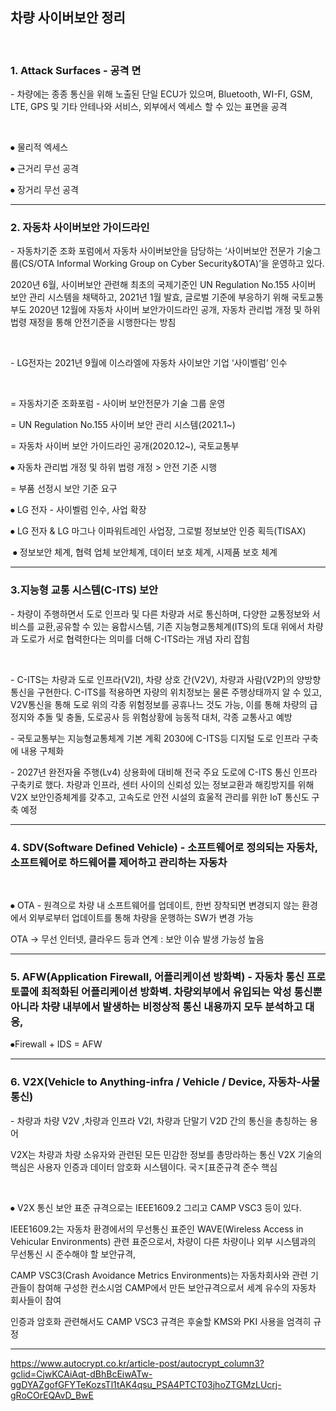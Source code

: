 ## 차량 사이버보안 정리 

​    

### 1. Attack Surfaces - 공격 면 

\- 차량에는 종종 통신을 위해 노출된 단일 ECU가 있으며, Bluetooth, WI-FI, GSM, LTE, GPS 및 기타 안테나와 서비스, 외부에서 엑세스 할 수 있는 표면을 공격

​    

⦁ 물리적 엑세스

⦁ 근거리 무선 공격

⦁ 장거리 무선 공격

---



### 2. 자동차 사이버보안 가이드라인

\- 자동차기준 조화 포럼에서 자동차 사이버보안을 담당하는 ‘사이버보안 전문가 기술그룹(CS/OTA Informal Working Group on Cyber Security&OTA)’을 운영하고 있다.

2020년 6월, 사이버보안 관련해 최초의 국제기준인 UN Regulation No.155 사이버 보안 관리 시스템을 채택하고, 2021년 1월 발효, 글로벌 기준에 부응하기 위해 국토교통부도 2020년 12월에 자동차 사이버 보안가이드라인 공개, 자동차 관리법 개정 및 하위 법령 재정을 통해 안전기준을 시행한다는 방침

​    

\- LG전자는 2021년 9월에 이스라엘에 자동차 사이보안 기업 ‘사이벨럼’ 인수 

​    

= 자동차기준 조화포럼 - 사이버 보안전문가 기술 그룹 운영

= UN Regulation No.155 사이버 보안 관리 시스템(2021.1~)

= 자동차 사이버 보안 가이드라인 공개(2020.12~), 국토교통부

  ⦁ 자동차 관리법 개정 및 하위 법령 개정 > 안전 기준 시행

= 부품 선정시 보안 기준 요구

  ⦁ LG 전자 - 사이벨럼 인수, 사업 확장

  ⦁ LG 전자 & LG 마그나 이파워트레인 사업장, 그로벌 정보보안 인증 획득(TISAX)

​    ⦁ 정보보안 체계, 협력 업체 보안체계, 데이터 보호 체계, 시제품 보호 체계

---



### 3.지능형 교통 시스템(C-ITS) 보안

\- 차량이 주행하면서 도로 인프라 및 다른 차량과 서로 통신하며, 다양한 교통정보와 서비스를 교환,공유할 수 있는 융합시스템, 기존 지능형교통체계(ITS)의 토대 위에서 차량과 도로가 서로 협력한다는 의미를 더해 C-ITS라는 개념 자리 잡힘

​    

\- C-ITS는 차량과 도로 인프라(V2I), 차량 상호 간(V2V), 차량과 사람(V2P)의 양방향 통신을 구현한다. C-ITS를 적용하면 자량의 위치정보는 물론 주행상태까지 알 수 있고, V2V통신을 통해 도로 위의 각종 위험정보를 공휴나느 것도 가능, 이를 통해 차량의 급정지와 추돌 및 충돌, 도로공사 등 위험상황에 능동적 대처, 각종 교통사고 예방

\- 국토교통부는 지능형교통체계 기본 계획 2030에 C-ITS등 디지털 도로 인프라 구축에 내용 구체화

\- 2027년 완전자율 주행(Lv4) 상용화에 대비해 전국 주요 도로에 C-ITS 통신 인프라 구축키로 했다. 차량과 인프라, 센터 사이의 신뢰성 있는 정보교환과 해킹방지를 위해 V2X 보안인증체계를 갖추고, 고속도로 안전 시설의 효울적 관리를 위한 IoT 통신도 구축 예정

---


### 4. SDV(Software Defined Vehicle) - 소프트웨어로 정의되는 자동차, 소프트웨어로 하드웨어를 제어하고 관리하는 자동차

​    

⦁ OTA - 원격으로 차량 내 소프트웨어를 업데이트, 한번 장착되면 변경되지 않는 환경에서 외부로부터 업데이트를 통해 차량을 운행하는 SW가 변경 가능

OTA -> 무선 인터넷, 클라우드 등과 연계 : 보안 이슈 발생 가능성 높음

---



### 5. AFW(Application Firewall, 어플리케이션 방화벽) - 자동차 통신 프로토콜에 최적화된 어플리케이션 방화벽. 차량외부에서 유입되는 악성 통신뿐 아니라 차량 내부에서 발생하는 비정상적 통신 내용까지 모두 분석하고 대응, 

⦁Firewall + IDS = AFW

---

### 6. V2X(Vehicle to Anything-infra / Vehicle / Device, 자동차-사물 통신)

\- 차량과 차량 V2V ,차량과 인프라 V2I, 차량과 단말기 V2D 간의 통신을 총칭하는 용어

V2X는 차량과 차량 소유자와 관련된 모든 민감한 정보를 총망라하는 통신 V2X 기술의 핵심은 사용자 인증과 데이터 암호화 시스템이다. 국ㅈ[표준규격 준수 핵심

​    

⦁ V2X 통신 보안 표준 규격으로는 IEEE1609.2 그리고 CAMP VSC3 등이 있다. 

IEEE1609.2는 자동차 환경에서의 무선통신 표준인 WAVE(Wireless Access in Vehicular Environments) 관련 표준으로서, 차량이 다른 차량이나 외부 시스템과의 무선통신 시 준수해야 할 보안규격, 

CAMP VSC3(Crash Avoidance Metrics Environments)는 자동차회사와 관련 기관들이 참여해 구성한 컨소시엄 CAMP에서 만든 보안규격으로서 세계 유수의 자동차 회사들이 참여

인증과 암호화 관련해서도 CAMP VSC3 규격은 후술할 KMS와 PKI 사용을 엄격히 규정

---



https://www.autocrypt.co.kr/article-post/autocrypt_column3?gclid=CjwKCAiAqt-dBhBcEiwATw-ggDYAZgofGFYTeKozsTl1tAK4qsu_PSA4PTCT03jhoZTGMzLUcrj-gRoCOrEQAvD_BwE

